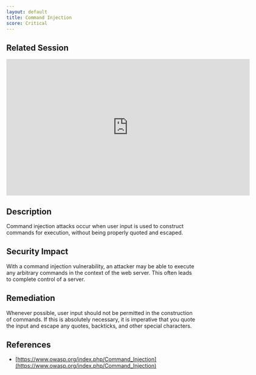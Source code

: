```yaml
---
layout: default
title: Command Injection
score: Critical
---
```


Related Session
---------------

<div class="container">
	<iframe id="ytplayer" type="text/html" width="640" height="360" src="https://www.youtube-nocookie.com/embed/bIB3Hi6KeZU?rel=0&autoplay=0&origin=https://hacker101.com" frameborder="0"></iframe>
</div>

Description
-----------

Command injection attacks occur when user input is used to construct commands for execution, without being properly quoted and escaped.

Security Impact
---------------

With a command injection vulnerability, an attacker may be able to execute any arbitrary commands in the context of the web server.  This often leads to complete control of a server.

Remediation
-----------

Whenever possible, user input should not be permitted in the construction of commands.  If this is absolutely necessary, it is imperative that you quote the input and escape any quotes, backticks, and other special characters.

References
----------

- [https://www.owasp.org/index.php/Command_Injection](https://www.owasp.org/index.php/Command_Injection)

